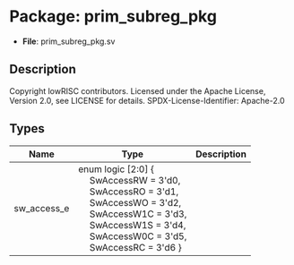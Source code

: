 # Package: prim_subreg_pkg

- **File**: prim_subreg_pkg.sv
## Description

 Copyright lowRISC contributors.
 Licensed under the Apache License, Version 2.0, see LICENSE for details.
 SPDX-License-Identifier: Apache-2.0


## Types

| Name        | Type                                                                                                                                                                                                                                                                                                                                                                                                                                                              | Description |
| ----------- | ----------------------------------------------------------------------------------------------------------------------------------------------------------------------------------------------------------------------------------------------------------------------------------------------------------------------------------------------------------------------------------------------------------------------------------------------------------------- | ----------- |
| sw_access_e | enum logic [2:0] {<br><span style="padding-left:20px">     SwAccessRW  = 3'd0,<br><span style="padding-left:20px">      SwAccessRO  = 3'd1,<br><span style="padding-left:20px">      SwAccessWO  = 3'd2,<br><span style="padding-left:20px">      SwAccessW1C = 3'd3,<br><span style="padding-left:20px">      SwAccessW1S = 3'd4,<br><span style="padding-left:20px">      SwAccessW0C = 3'd5,<br><span style="padding-left:20px">      SwAccessRC  = 3'd6     } |             |
